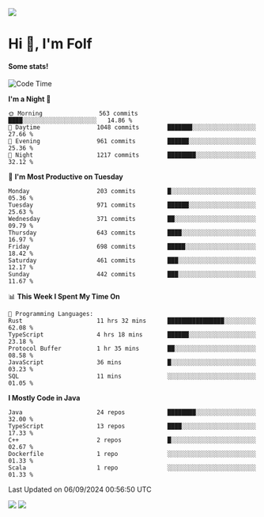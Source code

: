 <img src="https://komarev.com/ghpvc/?username=itsfolf"/>
<h1>Hi 👋, I'm Folf</h1>


#### Some stats!
<!--START_SECTION:waka-->
![Code Time](http://img.shields.io/badge/Code%20Time-2%2C301%20hrs%2017%20mins-blue)

**I'm a Night 🦉** 

```text
🌞 Morning                563 commits         ████░░░░░░░░░░░░░░░░░░░░░   14.86 % 
🌆 Daytime                1048 commits        ███████░░░░░░░░░░░░░░░░░░   27.66 % 
🌃 Evening                961 commits         ██████░░░░░░░░░░░░░░░░░░░   25.36 % 
🌙 Night                  1217 commits        ████████░░░░░░░░░░░░░░░░░   32.12 % 
```
📅 **I'm Most Productive on Tuesday** 

```text
Monday                   203 commits         █░░░░░░░░░░░░░░░░░░░░░░░░   05.36 % 
Tuesday                  971 commits         ██████░░░░░░░░░░░░░░░░░░░   25.63 % 
Wednesday                371 commits         ██░░░░░░░░░░░░░░░░░░░░░░░   09.79 % 
Thursday                 643 commits         ████░░░░░░░░░░░░░░░░░░░░░   16.97 % 
Friday                   698 commits         █████░░░░░░░░░░░░░░░░░░░░   18.42 % 
Saturday                 461 commits         ███░░░░░░░░░░░░░░░░░░░░░░   12.17 % 
Sunday                   442 commits         ███░░░░░░░░░░░░░░░░░░░░░░   11.67 % 
```


📊 **This Week I Spent My Time On** 

```text
💬 Programming Languages: 
Rust                     11 hrs 32 mins      ████████████████░░░░░░░░░   62.08 % 
TypeScript               4 hrs 18 mins       ██████░░░░░░░░░░░░░░░░░░░   23.18 % 
Protocol Buffer          1 hr 35 mins        ██░░░░░░░░░░░░░░░░░░░░░░░   08.58 % 
JavaScript               36 mins             █░░░░░░░░░░░░░░░░░░░░░░░░   03.23 % 
SQL                      11 mins             ░░░░░░░░░░░░░░░░░░░░░░░░░   01.05 % 
```

**I Mostly Code in Java** 

```text
Java                     24 repos            ████████░░░░░░░░░░░░░░░░░   32.00 % 
TypeScript               13 repos            ████░░░░░░░░░░░░░░░░░░░░░   17.33 % 
C++                      2 repos             █░░░░░░░░░░░░░░░░░░░░░░░░   02.67 % 
Dockerfile               1 repo              ░░░░░░░░░░░░░░░░░░░░░░░░░   01.33 % 
Scala                    1 repo              ░░░░░░░░░░░░░░░░░░░░░░░░░   01.33 % 
```




 Last Updated on 06/09/2024 00:56:50 UTC
<!--END_SECTION:waka-->
<a src="https://discord.com/users/1090088995976925305"><img src="https://lanyard-profile-readme.vercel.app/api/1090088995976925305"/></a></td> 
<img src="https://hit.yhype.me/github/profile?user_id=9268058"/>
